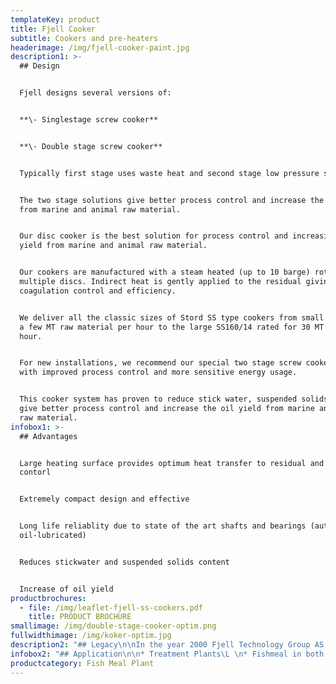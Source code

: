 ```yaml
---
templateKey: product
title: Fjell Cooker
subtitle: Cookers and pre-heaters
headerimage: /img/fjell-cooker-paint.jpg
description1: >-
  ## Design


  Fjell designs several versions of:


  **\- Singlestage screw cooker**


  **\- Double stage screw cooker**


  Typically first stage uses waste heat and second stage low pressure steam.


  The two stage solutions give better process control and increase the oil yield
  from marine and animal raw material.


  Our disc cooker is the best solution for process control and increasing oil
  yield from marine and animal raw material. 


  Our cookers are manufactured with a steam heated (up to 10 barge) rotor with
  multiple discs. Indirect heat is gently applied to the residual giving full
  coagulation control and efficiency.


  We deliver all the classic sizes of Stord SS type cookers from small units for
  a few MT raw material per hour to the large SS160/14 rated for 30 MT per
  hour. 


  For new installations, we recommend our special two stage screw cooker system
  with improved process control and more sensitive energy usage. 


  This cooker system has proven to reduce stick water, suspended solids content,
  give better process control and increase the oil yield from marine and animal
  raw material.
infobox1: >-
  ## Advantages


  Large heating surface provides optimum heat transfer to residual and process
  contorl 


  Extremely compact design and effective


  Long life reliablity due to state of the art shafts and bearings (automatic
  oil-lubricated)


  Reduces stickwater and suspended solids content


  Increase of oil yield
productbrochures:
  - file: /img/leaflet-fjell-ss-cookers.pdf
    title: PRODUCT BROCHURE
smallimage: /img/double-stage-cooker-optim.png
fullwidthimage: /img/koker-optim.jpg
description2: "## Legacy\n\nIn the year 2000 Fjell Technology Group AS decided to develop a robust and energy efficient rotor design especially designed for modern manufacturing methods like robotic welding. We had a competent staff and senior personnel with experience from design, manufacturing and the installation of about 2000 Stord dryers since the introduction of the technology, which took place in the late fifties. \n\n\L\n\nWe added some young innovative engineers skilled in state of the art engineering design and analysis techniques. The result was the Fjell Turbo Disc Dryer with a unique patented disc design, based on efficient manufacturing techniques.\n\nProblems with leakage after some wear and tear on the welds are practically eliminated, as we have experienced zero leakage on our discs produced after year 2000."
infobox2: "## Application\n\n* Treatment Plants\L \n* Fishmeal in both land based and ship installed plants \n* Ingredients in the food industry\n* Replacement rotors and units for cookers"
productcategory: Fish Meal Plant
---
```


